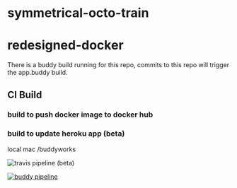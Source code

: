 # symmetrical-octo-train
# redesigned-docker

There is a buddy build running for this repo, commits to this repo will trigger the app.buddy build. 

## CI Build

### build to push docker image to docker hub
### build to update heroku app (beta) 

local mac /buddyworks

![travis pipeline](https://travis-ci.org/nagarakesh4/symmetrical-octo-train.svg?branch=master) (beta)

[![buddy pipeline](https://app.buddy.works/coolrafa/symmetrical-octo-train/pipelines/pipeline/46903/badge.svg?token=12437fafb0352eb16c39e2f3bd47428b94849a24f5d5e254671dbc3bc1c498ce "buddy pipeline")](https://app.buddy.works/coolrafa/symmetrical-octo-train/pipelines/pipeline/46903)
